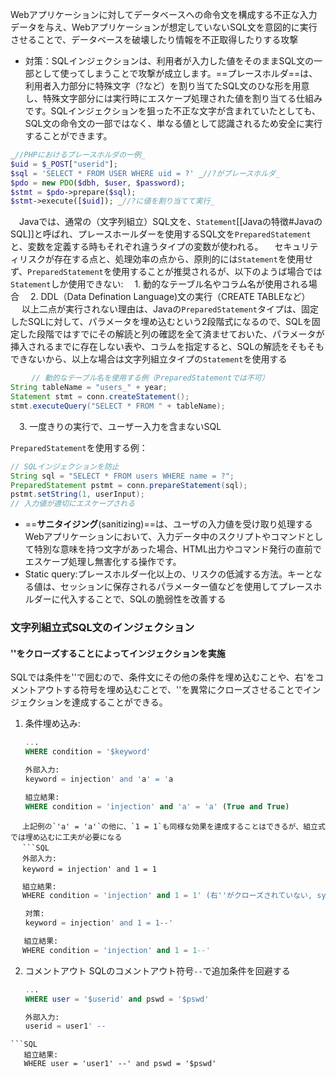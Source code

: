 
Webアプリケーションに対してデータベースへの命令文を構成する不正な入力データを与え、Webアプリケーションが想定していないSQL文を意図的に実行させることで、データベースを破壊したり情報を不正取得したりする攻撃
- 対策：SQLインジェクションは、利用者が入力した値をそのままSQL文の一部として使ってしまうことで攻撃が成立します。==プレースホルダ==は、利用者入力部分に特殊文字（?など）を割り当てたSQL文のひな形を用意し、特殊文字部分には実行時にエスケープ処理された値を割り当てる仕組みです。SQLインジェクションを狙った不正な文字が含まれていたとしても、SQL文の命令文の一部ではなく、単なる値として認識されるため安全に実行することができます。 
```PHP
_//PHPにおけるプレースホルダの一例_  
$uid = $_POST["userid"];  
$sql = 'SELECT * FROM USER WHERE uid = ?' _//?がプレースホルダ_  
$pdo = new PDO($dbh, $user, $password);  
$stmt = $pdo->prepare($sql);  
$stmt->execute([$uid]); _//?に値を割り当てて実行_
```
　Javaでは、通常の（文字列組立）SQL文を、`Statement`[[Javaの特徴#JavaのSQL]]と呼ばれ、プレースホールダーを使用するSQL文を`PreparedStatement`と、変数を定義する時もそれぞれ違うタイプの変数が使われる。
　セキュリティリスクが存在する点と、処理効率の点から、原則的には`Statement`を使用せず、`PreparedStatement`を使用することが推奨されるが、以下のようば場合では`Statement`しか使用できない:
　1. 動的なテーブル名やコラム名が使用される場合
　2. DDL（Data Defination Language)文の実行（CREATE TABLEなど）
　   以上二点が実行されない理由は、Javaの`PreparedStatement`タイプは、固定したSQLに対して、パラメータを埋め込むという2段階式になるので、SQLを固定した段階ではすでにその解読と列の確認を全て済ませておいた、パラメータが挿入されるまでに存在しない表や、コラムを指定すると、SQLの解読をそもそもできないから、以上な場合は文字列組立タイプの`Statement`を使用する
```java
　   // 動的なテーブル名を使用する例（PreparedStatementでは不可）
String tableName = "users_" + year;
Statement stmt = conn.createStatement();
stmt.executeQuery("SELECT * FROM " + tableName);
```

　3. 一度きりの実行で、ユーザー入力を含まないSQL

`PreparedStatement`を使用する例：
```java
// SQLインジェクションを防止
String sql = "SELECT * FROM users WHERE name = ?";
PreparedStatement pstmt = conn.prepareStatement(sql);
pstmt.setString(1, userInput);
// 入力値が適切にエスケープされる
```
   
- ==**サニタイジング**(sanitizing)==は、ユーザの入力値を受け取り処理するWebアプリケーションにおいて、入力データ中のスクリプトやコマンドとして特別な意味を持つ文字があった場合、HTML出力やコマンド発行の直前でエスケープ処理し無害化する操作です。
- Static query:プレースホルダー化以上の、リスクの低減する方法。キーとなる値は、セッションに保存されるパラメーター値などを使用してプレースホルダーに代入することで、SQLの脆弱性を改善する
  

### 文字列組立式SQL文のインジェクション
#### ''をクローズすることによってインジェクションを実施
SQLでは条件を''で囲むので、条件文にその他の条件を埋め込むことや、右'をコメントアウトする符号を埋め込むことで、''を異常にクローズさせることでインジェクションを達成することができる。
1. 条件埋め込み:
   ```SQL
   ...
   WHERE condition = '$keyword'

   外部入力:
   keyword = injection' and 'a' = 'a

   組立結果:
   WHERE condition = 'injection' and 'a' = 'a' (True and True)
```
 　上記例の`'a' = 'a'`の他に、`1 = 1`も同様な効果を達成することはできるが、組立式では埋め込むに工夫が必要になる
 　```SQL
 　外部入力:
 　keyword = injection' and 1 = 1
```
```SQL
 　組立結果:
 　WHERE condition = 'injection' and 1 = 1' (右''がクローズされていない, syntax error)
```
```SQL
　　対策:
　　keyword = injection' and 1 = 1--'

   組立結果:
 　WHERE condition = 'injection' and 1 = 1--'
```
2. コメントアウト
   SQLのコメントアウト符号`--`で追加条件を回避する
   ```SQL
   ...
   WHERE user = '$userid' and pswd = '$pswd'
   
   外部入力:
   userid = user1' --
```
```SQL
   組立結果:
   WHERE user = 'user1' --' and pswd = '$pswd'
```
